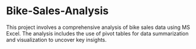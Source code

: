 # Bike-Sales-Analysis
This project involves a comprehensive analysis of bike sales data using MS Excel. The analysis includes the use of pivot tables for data summarization and visualization to uncover key insights. 
